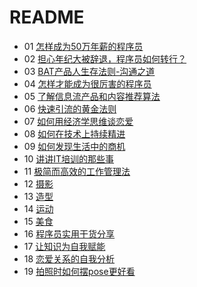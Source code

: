 # README #

- 01 [怎样成为50万年薪的程序员](./01.md)
- 02 [担心年纪大被辞退，程序员如何转行？](./02.md)
- 03 [BAT产品人生存法则-沟通之道](./03.md)
- 04 [怎样才能成为很厉害的程序员](./04.md)
- 05 [了解信息流产品和内容推荐算法](./05.md)
- 06 [快速引流的黄金法则](./06.md)
- 07 [如何用经济学思维谈恋爱](./07.md)
- 08 [如何在技术上持续精进](./08.md)
- 09 [如何发现生活中的商机](./09.md)
- 10 [讲讲IT培训的那些事](./10.md)
- 11 [极简而高效的工作管理法](./11.md)
- 12 [摄影](./12.md)
- 13 [造型](./13.md)
- 14 [运动](./14.md)
- 15 [美食](./15.md)
- 16 [程序员实用干货分享](./16.md)
- 17 [让知识为自我赋能](./17.md)
- 18 [恋爱关系的自我分析](./18.md)
- 19 [拍照时如何摆pose更好看](./19.md)